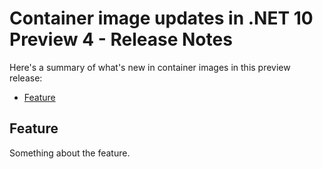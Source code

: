 # Container image updates in .NET 10 Preview 4 - Release Notes

Here's a summary of what's new in container images in this preview release:

- [Feature](#feature)

## Feature

Something about the feature.
